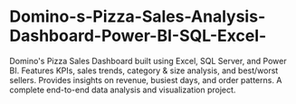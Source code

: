 # Domino-s-Pizza-Sales-Analysis-Dashboard-Power-BI-SQL-Excel-
Domino's Pizza Sales Dashboard built using Excel, SQL Server, and Power BI. Features KPIs, sales trends, category &amp; size analysis, and best/worst sellers. Provides insights on revenue, busiest days, and order patterns. A complete end-to-end data analysis and visualization project.

